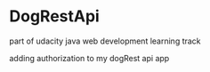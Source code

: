 # DogRestApi
part of  udacity java web development  learning track

adding authorization to my dogRest api app
